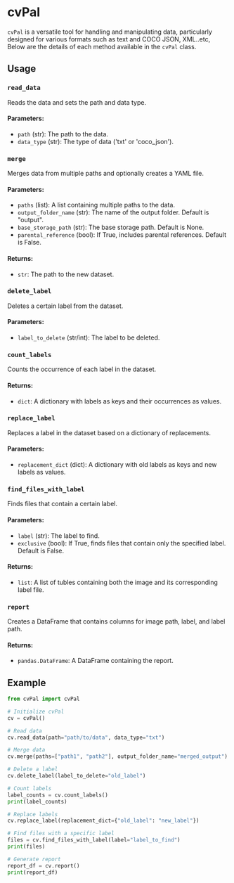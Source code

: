 # cvPal

`cvPal` is a versatile tool for handling and manipulating data, particularly designed for various formats such as text and COCO JSON, XML..etc, Below are the details of each method available in the `cvPal` class.

## Usage


### `read_data`
Reads the data and sets the path and data type.

#### Parameters:
- `path` (str): The path to the data.
- `data_type` (str): The type of data ('txt' or 'coco_json').

### `merge`
Merges data from multiple paths and optionally creates a YAML file.

#### Parameters:
- `paths` (list): A list containing multiple paths to the data.
- `output_folder_name` (str): The name of the output folder. Default is "output".
- `base_storage_path` (str): The base storage path. Default is None.
- `parental_reference` (bool): If True, includes parental references. Default is False.

#### Returns:
- `str`: The path to the new dataset.

### `delete_label`
Deletes a certain label from the dataset.

#### Parameters:
- `label_to_delete` (str/int): The label to be deleted.

### `count_labels`
Counts the occurrence of each label in the dataset.

#### Returns:
- `dict`: A dictionary with labels as keys and their occurrences as values.

### `replace_label`
Replaces a label in the dataset based on a dictionary of replacements.

#### Parameters:
- `replacement_dict` (dict): A dictionary with old labels as keys and new labels as values.

### `find_files_with_label`
Finds files that contain a certain label.

#### Parameters:
- `label` (str): The label to find.
- `exclusive` (bool): If True, finds files that contain only the specified label. Default is False.

#### Returns:
- `list`: A list of tubles containing both the image and its corresponding label file.

### `report`
Creates a DataFrame that contains columns for image path, label, and label path.

#### Returns:
- `pandas.DataFrame`: A DataFrame containing the report.

## Example

```python
from cvPal import cvPal

# Initialize cvPal
cv = cvPal()

# Read data
cv.read_data(path="path/to/data", data_type="txt")

# Merge data
cv.merge(paths=["path1", "path2"], output_folder_name="merged_output")

# Delete a label
cv.delete_label(label_to_delete="old_label")

# Count labels
label_counts = cv.count_labels()
print(label_counts)

# Replace labels
cv.replace_label(replacement_dict={"old_label": "new_label"})

# Find files with a specific label
files = cv.find_files_with_label(label="label_to_find")
print(files)

# Generate report
report_df = cv.report()
print(report_df)

